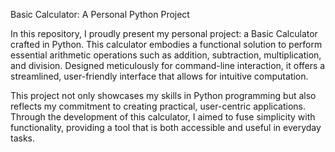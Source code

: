 Basic Calculator: A Personal Python Project

In this repository, I proudly present my personal project: a Basic Calculator crafted in Python. This calculator embodies a functional solution to perform essential arithmetic operations such as addition, subtraction, multiplication, and division. Designed meticulously for command-line interaction, it offers a streamlined, user-friendly interface that allows for intuitive computation.

This project not only showcases my skills in Python programming but also reflects my commitment to creating practical, user-centric applications. Through the development of this calculator, I aimed to fuse simplicity with functionality, providing a tool that is both accessible and useful in everyday tasks.
